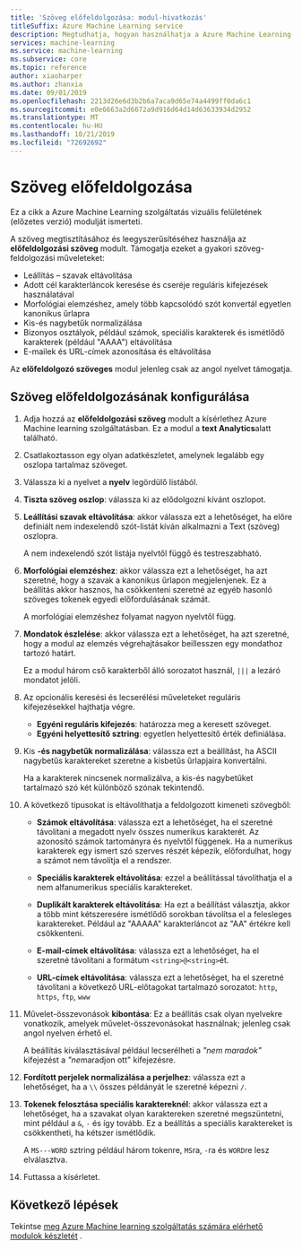 ```yaml
---
title: 'Szöveg előfeldolgozása: modul-hivatkozás'
titleSuffix: Azure Machine Learning service
description: Megtudhatja, hogyan használhatja a Azure Machine Learning-szolgáltatásban az előfeldolgozási szöveges modult a szöveg tisztításához és egyszerűsítéséhez.
services: machine-learning
ms.service: machine-learning
ms.subservice: core
ms.topic: reference
author: xiaoharper
ms.author: zhanxia
ms.date: 09/01/2019
ms.openlocfilehash: 2213d26e6d3b2b6a7aca9d65e74a4499ff0da6c1
ms.sourcegitcommit: e0e6663a2d6672a9d916d64d14d63633934d2952
ms.translationtype: MT
ms.contentlocale: hu-HU
ms.lasthandoff: 10/21/2019
ms.locfileid: "72692692"
---
```

# <a name="preprocess-text"></a>Szöveg előfeldolgozása

Ez a cikk a Azure Machine Learning szolgáltatás vizuális felületének (előzetes verzió) modulját ismerteti.

A szöveg megtisztításához és leegyszerűsítéséhez használja az **előfeldolgozási szöveg** modult. Támogatja ezeket a gyakori szöveg-feldolgozási műveleteket:

* Leállítás – szavak eltávolítása
* Adott cél karakterláncok keresése és cseréje reguláris kifejezések használatával
* Morfológiai elemzéshez, amely több kapcsolódó szót konvertál egyetlen kanonikus űrlapra
* Kis-és nagybetűk normalizálása
* Bizonyos osztályok, például számok, speciális karakterek és ismétlődő karakterek (például "AAAA") eltávolítása
* E-mailek és URL-címek azonosítása és eltávolítása

Az **előfeldolgozó szöveges** modul jelenleg csak az angol nyelvet támogatja.

## <a name="configure-text-preprocessing"></a>Szöveg előfeldolgozásának konfigurálása  

1.  Adja hozzá az **előfeldolgozási szöveg** modult a kísérlethez Azure Machine learning szolgáltatásban. Ez a modul a **text Analytics**alatt található.

1. Csatlakoztasson egy olyan adatkészletet, amelynek legalább egy oszlopa tartalmaz szöveget.

1. Válassza ki a nyelvet a **nyelv** legördülő listából.

1. **Tiszta szöveg oszlop**: válassza ki az elődolgozni kívánt oszlopot.

1. **Leállítási szavak eltávolítása**: akkor válassza ezt a lehetőséget, ha előre definiált nem indexelendő szót-listát kíván alkalmazni a Text (szöveg) oszlopra. 

    A nem indexelendő szót listája nyelvtől függő és testreszabható.

1. **Morfológiai elemzéshez**: akkor válassza ezt a lehetőséget, ha azt szeretné, hogy a szavak a kanonikus űrlapon megjelenjenek. Ez a beállítás akkor hasznos, ha csökkenteni szeretné az egyéb hasonló szöveges tokenek egyedi előfordulásának számát.

    A morfológiai elemzéshez folyamat nagyon nyelvtől függ.

1. **Mondatok észlelése**: akkor válassza ezt a lehetőséget, ha azt szeretné, hogy a modul az elemzés végrehajtásakor beillesszen egy mondathoz tartozó határt.

    Ez a modul három cső karakterből álló sorozatot használ, `|||` a lezáró mondatot jelöli.

1. Az opcionális keresési és lecserélési műveleteket reguláris kifejezésekkel hajthatja végre.

    * **Egyéni reguláris kifejezés**: határozza meg a keresett szöveget.
    * **Egyéni helyettesítő sztring**: egyetlen helyettesítő érték definiálása.

1. Kis **-és nagybetűk normalizálása**: válassza ezt a beállítást, ha ASCII nagybetűs karaktereket szeretne a kisbetűs űrlapjaira konvertálni.

    Ha a karakterek nincsenek normalizálva, a kis-és nagybetűket tartalmazó szó két különböző szónak tekintendő.

1. A következő típusokat is eltávolíthatja a feldolgozott kimeneti szövegből:

    * **Számok eltávolítása**: válassza ezt a lehetőséget, ha el szeretné távolítani a megadott nyelv összes numerikus karakterét. Az azonosító számok tartományra és nyelvtől függenek. Ha a numerikus karakterek egy ismert szó szerves részét képezik, előfordulhat, hogy a számot nem távolítja el a rendszer.
    
    * **Speciális karakterek eltávolítása**: ezzel a beállítással távolíthatja el a nem alfanumerikus speciális karaktereket.
    
    * **Duplikált karakterek eltávolítása**: Ha ezt a beállítást választja, akkor a több mint kétszeresére ismétlődő sorokban távolítsa el a felesleges karaktereket. Például az "AAAAA" karakterláncot az "AA" értékre kell csökkenteni.
    
    * **E-mail-címek eltávolítása**: válassza ezt a lehetőséget, ha el szeretné távolítani a formátum `<string>@<string>`ét.  
    * **URL-címek eltávolítása**: válassza ezt a lehetőséget, ha el szeretné távolítani a következő URL-előtagokat tartalmazó sorozatot: `http`, `https`, `ftp`, `www`
    
1. Művelet-összevonások **kibontása**: Ez a beállítás csak olyan nyelvekre vonatkozik, amelyek művelet-összevonásokat használnak; jelenleg csak angol nyelven érhető el. 

    A beállítás kiválasztásával például lecserélheti a *"nem maradok"* kifejezést a *"ne*maradjon ott" kifejezésre.

1. **Fordított perjelek normalizálása a perjelhez**: válassza ezt a lehetőséget, ha a `\\` összes példányát le szeretné képezni `/`.

1. **Tokenek felosztása speciális karaktereknél**: akkor válassza ezt a lehetőséget, ha a szavakat olyan karaktereken szeretné megszüntetni, mint például a `&`, `-` és így tovább. Ez a beállítás a speciális karaktereket is csökkentheti, ha kétszer ismétlődik. 

    A `MS---WORD` sztring például három tokenre, `MS`ra, `-`ra és `WORD`re lesz elválasztva.

1. Futtassa a kísérletet.

## <a name="next-steps"></a>Következő lépések

Tekintse [meg Azure Machine learning szolgáltatás számára elérhető modulok készletét](module-reference.md) . 